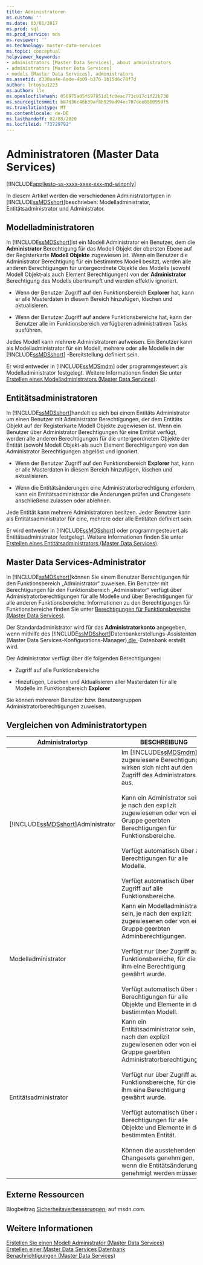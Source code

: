 ```yaml
---
title: Administratoren
ms.custom: ''
ms.date: 03/01/2017
ms.prod: sql
ms.prod_service: mds
ms.reviewer: ''
ms.technology: master-data-services
ms.topic: conceptual
helpviewer_keywords:
- administrators [Master Data Services], about administrators
- administrators [Master Data Services]
- models [Master Data Services], administrators
ms.assetid: d330aa4e-6ade-4b09-b376-1b15d6c78f7d
author: lrtoyou1223
ms.author: lle
ms.openlocfilehash: 056975a05f697851d1fc0eac773c917c1f22b738
ms.sourcegitcommit: b87d36c46b39af8b929ad94ec707dee8800950f5
ms.translationtype: MT
ms.contentlocale: de-DE
ms.lasthandoff: 02/08/2020
ms.locfileid: "73729792"
---
```

# <a name="administrators-master-data-services"></a>Administratoren (Master Data Services)

[!INCLUDE[appliesto-ss-xxxx-xxxx-xxx-md-winonly](../includes/appliesto-ss-xxxx-xxxx-xxx-md-winonly.md)]

  In diesem Artikel werden die verschiedenen Administratortypen in [!INCLUDE[ssMDSshort](../includes/ssmdsshort-md.md)]beschrieben: Modelladministrator, Entitätsadministrator und Administrator.  
  
## <a name="model-administrators"></a>Modelladministratoren  
 In [!INCLUDE[ssMDSshort](../includes/ssmdsshort-md.md)]ist ein Modell Administrator ein Benutzer, dem die **Administrator** Berechtigung für das Modell Objekt der obersten Ebene auf der Registerkarte **Modell Objekte** zugewiesen ist. Wenn ein Benutzer die Administrator Berechtigung für ein bestimmtes Modell besitzt, werden alle anderen Berechtigungen für untergeordnete Objekte des Modells (sowohl Modell Objekt-als auch Element Berechtigungen) von der **Administrator** Berechtigung des Modells übertrumpft und werden effektiv ignoriert.  
  
-   Wenn der Benutzer Zugriff auf den Funktionsbereich **Explorer** hat, kann er alle Masterdaten in diesem Bereich hinzufügen, löschen und aktualisieren.  
  
-   Wenn der Benutzer Zugriff auf andere Funktionsbereiche hat, kann der Benutzer alle im Funktionsbereich verfügbaren administrativen Tasks ausführen.  
  
 Jedes Modell kann mehrere Administratoren aufweisen. Ein Benutzer kann als Modelladministrator für ein Modell, mehrere oder alle Modelle in der [!INCLUDE[ssMDSshort](../includes/ssmdsshort-md.md)] -Bereitstellung definiert sein.  
  
 Er wird entweder in [!INCLUDE[ssMDSmdm](../includes/ssmdsmdm-md.md)] oder programmgesteuert als Modelladministrator festgelegt. Weitere Informationen finden Sie unter [Erstellen eines Modelladministrators &#40;Master Data Services&#41;](../master-data-services/create-a-model-administrator-master-data-services.md).  
  
## <a name="entity-administrators"></a>Entitätsadministratoren  
 In [!INCLUDE[ssMDSshort](../includes/ssmdsshort-md.md)]handelt es sich bei einem Entitäts Administrator um einen Benutzer mit Administrator Berechtigungen, der dem Entitäts Objekt auf der Registerkarte Modell Objekte zugewiesen ist. Wenn ein Benutzer über Administrator Berechtigungen für eine Entität verfügt, werden alle anderen Berechtigungen für die untergeordneten Objekte der Entität (sowohl Modell Objekt-als auch Element Berechtigungen) von den Administrator Berechtigungen abgelöst und ignoriert.  
  
-   Wenn der Benutzer Zugriff auf den Funktionsbereich **Explorer** hat, kann er alle Masterdaten in diesem Bereich hinzufügen, löschen und aktualisieren.  
  
-   Wenn die Entitätsänderungen eine Administratorberechtigung erfordern, kann ein Entitätsadministrator die Änderungen prüfen und Changesets anschließend zulassen oder ablehnen.  
  
 Jede Entität kann mehrere Administratoren besitzen. Jeder Benutzer kann als Entitätsadministrator für eine, mehrere oder alle Entitäten definiert sein.  
  
 Er wird entweder in [!INCLUDE[ssMDSshort](../includes/ssmdsshort-md.md)] oder programmgesteuert als Entitätsadministrator festgelegt. Weitere Informationen finden Sie unter [Erstellen eines Entitätsadministrators &#40;Master Data Services&#41;](../master-data-services/create-an-entity-administrator-master-data-services.md).  
  
## <a name="master-data-services-super-user"></a>Master Data Services-Administrator  
 In [!INCLUDE[ssMDSshort](../includes/ssmdsshort-md.md)]können Sie einem Benutzer Berechtigungen für den Funktionsbereich „Administrator“ zuweisen. Ein Benutzer mit Berechtigungen für den Funktionsbereich „Administrator“ verfügt über Administratorberechtigungen für alle Modelle und über Berechtigungen für alle anderen Funktionsbereiche. Informationen zu den Berechtigungen für Funktionsbereiche finden Sie unter [Berechtigungen für Funktionsbereiche &#40;Master Data Services&#41;](../master-data-services/functional-area-permissions-master-data-services.md).  
  
 Der Standardadministrator wird für das **Administratorkonto** angegeben, wenn mithilfe des [!INCLUDE[ssMDSshort](../includes/ssmdsshort-md.md)]Datenbankerstellungs-Assistenten &#40;Master Data Services-Konfigurations-Manager&#41;[ die ](../master-data-services/create-database-wizard-master-data-services-configuration-manager.md)-Datenbank erstellt wird.  
  
 Der Administrator verfügt über die folgenden Berechtigungen:  
  
-   Zugriff auf alle Funktionsbereiche  
  
-   Hinzufügen, Löschen und Aktualisieren aller Masterdaten für alle Modelle im Funktionsbereich **Explorer**  
  
 Sie können mehreren Benutzer bzw. Benutzergruppen Administratorberechtigungen zuweisen.  
  
## <a name="comparing-administrator-types"></a>Vergleichen von Administratortypen  
  
|Administratortyp|BESCHREIBUNG|  
|------------------------|-----------------|  
|[!INCLUDE[ssMDSshort](../includes/ssmdsshort-md.md)]Administrator|Im [!INCLUDE[ssMDSmdm](../includes/ssmdsmdm-md.md)] zugewiesene Berechtigungen wirken sich nicht auf den Zugriff des Administrators aus.<br /><br /> Kann ein Administrator sein, je nach den explizit zugewiesenen oder von einer Gruppe geerbten Berechtigungen für Funktionsbereiche.<br /><br /> Verfügt automatisch über alle Berechtigungen für alle Modelle.<br /><br /> Verfügt automatisch über Zugriff auf alle Funktionsbereiche.|  
|Modelladministrator|Kann ein Modelladministrator sein, je nach den explizit zugewiesenen oder von einer Gruppe geerbten Adminberechtigungen.<br /><br /> Verfügt nur über Zugriff auf Funktionsbereiche, für die ihm eine Berechtigung gewährt wurde.<br /><br /> Verfügt automatisch über alle Berechtigungen für alle Objekte und Elemente in dem bestimmten Modell.|  
|Entitätsadministrator|Kann ein Entitätsadministrator sein, je nach den explizit zugewiesenen oder von einer Gruppe geerbten Administratorberechtigungen.<br /><br /> Verfügt nur über Zugriff auf Funktionsbereiche, für die ihm eine Berechtigung gewährt wurde.<br /><br /> Verfügt automatisch über alle Berechtigungen für alle Objekte und Elemente in der bestimmten Entität.<br /><br /> Können die ausstehenden Changesets genehmigen, wenn die Entitätsänderungen genehmigt werden müssen.|  
  
## <a name="external-resources"></a>Externe Ressourcen  
 Blogbeitrag [Sicherheitsverbesserungen](https://go.microsoft.com/fwlink/p/?LinkId=615376), auf msdn.com.  
  
## <a name="see-also"></a>Weitere Informationen  
 [Erstellen Sie einen Modell Administrator &#40;Master Data Services&#41;](../master-data-services/create-a-model-administrator-master-data-services.md)   
 [Erstellen einer Master Data Services Datenbank](../master-data-services/install-windows/create-a-master-data-services-database.md)   
 [Benachrichtigungen &#40;Master Data Services&#41;](../master-data-services/notifications-master-data-services.md)  
  
  
